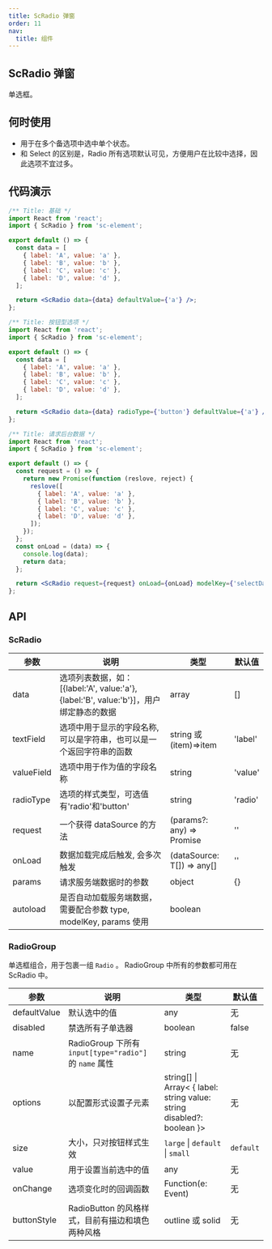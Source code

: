 ```yaml
---
title: ScRadio 弹窗
order: 11
nav:
  title: 组件
---
```


## ScRadio 弹窗

单选框。

## 何时使用

- 用于在多个备选项中选中单个状态。
- 和 Select 的区别是，Radio 所有选项默认可见，方便用户在比较中选择，因此选项不宜过多。

## 代码演示

```jsx
/** Title: 基础 */
import React from 'react';
import { ScRadio } from 'sc-element';

export default () => {
  const data = [
    { label: 'A', value: 'a' },
    { label: 'B', value: 'b' },
    { label: 'C', value: 'c' },
    { label: 'D', value: 'd' },
  ];

  return <ScRadio data={data} defaultValue={'a'} />;
};
```

```jsx
/** Title: 按钮型选项 */
import React from 'react';
import { ScRadio } from 'sc-element';

export default () => {
  const data = [
    { label: 'A', value: 'a' },
    { label: 'B', value: 'b' },
    { label: 'C', value: 'c' },
    { label: 'D', value: 'd' },
  ];

  return <ScRadio data={data} radioType={'button'} defaultValue={'a'} />;
};
```

```jsx
/** Title: 请求后台数据 */
import React from 'react';
import { ScRadio } from 'sc-element';

export default () => {
  const request = () => {
    return new Promise(function (reslove, reject) {
      reslove([
        { label: 'A', value: 'a' },
        { label: 'B', value: 'b' },
        { label: 'C', value: 'c' },
        { label: 'D', value: 'd' },
      ]);
    });
  };
  const onLoad = (data) => {
    console.log(data);
    return data;
  };

  return <ScRadio request={request} onLoad={onLoad} modelKey={'selectData'} autoload={true} />;
};
```

## API

### ScRadio

| 参数 | 说明 | 类型 | 默认值 |
| --- | --- | --- | --- |
| data | 选项列表数据，如：[{label:'A', value:'a'}, {label:'B', value:'b'}]，用户绑定静态的数据 | array | [] |
| textField | 选项中用于显示的字段名称, 可以是字符串，也可以是一个返回字符串的函数 | string 或 (item)=>item | 'label' |
| valueField | 选项中用于作为值的字段名称 | string | 'value' |
| radioType | 选项的样式类型，可选值有'radio'和'button' | string | 'radio' |
| request | 一个获得 dataSource 的方法 | (params?: any) => Promise | '' |
| onLoad | 数据加载完成后触发, 会多次触发 | (dataSource: T[]) => any[] | '' |
| params | 请求服务端数据时的参数 | object | {} |
| autoload | 是否自动加载服务端数据，需要配合参数 type, modelKey, params 使用 | boolean |  |

### RadioGroup

单选框组合，用于包裹一组 `Radio` 。 RadioGroup 中所有的参数都可用在 ScRadio 中。

| 参数 | 说明 | 类型 | 默认值 |
| --- | --- | --- | --- |
| defaultValue | 默认选中的值 | any | 无 |
| disabled | 禁选所有子单选器 | boolean | false |
| name | RadioGroup 下所有 `input[type="radio"]` 的 `name` 属性 | string | 无 |
| options | 以配置形式设置子元素 | string\[] \| Array&lt; { label: string value: string disabled?: boolean }> | 无 |
| size | 大小，只对按钮样式生效 | `large` \| `default` \| `small` | `default` |
| value | 用于设置当前选中的值 | any | 无 |
| onChange | 选项变化时的回调函数 | Function(e: Event) | 无 |
| buttonStyle | RadioButton 的风格样式，目前有描边和填色两种风格 | outline 或 solid | 无 |
